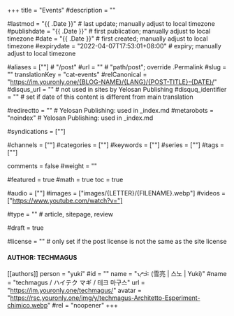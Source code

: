 +++
title = "Events"
#description = ""

#lastmod = "{{ .Date }}"                 # last update; manually adjust to local timezone
#publishdate = "{{ .Date }}"             # first publication; manually adjust to local timezone
#date = "{{ .Date }}"                    # first created; manually adjust to local timezone
#expirydate = "2022-04-07T17:53:01+08:00"              # expiry; manually adjust to local timezone

#aliases = [""]                                        # "/post"
#url = ""                                              # "path/post"; override .Permalink
#slug = ""
translationKey = "cat-events"
#relCanonical = "https://im.youronly.one/{BLOG-NAME}/{LANG}/{POST-TITLE}-{DATE}/"
#disqus_url = ""                                       # not used in sites by Yelosan Publishing
#disquq_identifier = ""                                # set if date of this content is different from main translation

#redirectto = ""                                       # Yelosan Publishing: used in _index.md
#metarobots = "noindex"                                # Yelosan Publishing: used in _index.md

#syndications = [""]

#channels = [""]
#categories = [""]
#keywords = [""]
#series = [""]
#tags = [""]

comments = false
#weight = ""

#featured = true
#math = true
toc = true

#audio = [""]
#images = ["images/{LETTER}/{FILENAME}.webp"]
#videos = ["https://www.youtube.com/watch?v="]

#type = ""                                             # article, sitepage, review

#draft = true

#license = ""                                          # only set if the post license is not the same as the site license

#### AUTHOR: TECHMAGUS ####
[[authors]]
  person = "yuki"
  #id = ""
  name = "ᜌᜓᜃᜒ (雪亮 | 스노 | Yuki)"
  #name = "techmagus / ハイテク マギ / 테크 마구스"
  url = "https://im.youronly.one/techmagus/"
  avatar = "https://rsc.youronly.one/img/y/techmagus-Architetto-Esperiment-chimico.webp"
  #rel = "noopener"
+++
